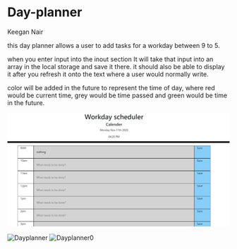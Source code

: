# Day-planner

Keegan Nair

this day planner allows a user to add tasks for a workday between 9 to 5.

when you enter input into the inout section It will take that input into an array in the local storage and save it there. it should also be able to display it after you refresh it onto the text where a user would normally write.

color will be added in the future to represent the time of day, where red would be current time, grey would be time passed and green would be time in the future.

![Screenshot](Dayplanner.jpg)


![Dayplanner](https://user-images.githubusercontent.com/53376077/99216806-b8da8c00-282a-11eb-910b-334e6826337b.JPG)
![Dayplanner0](https://user-images.githubusercontent.com/53376077/99216910-f17a6580-282a-11eb-87e1-b1406ebdfc52.JPG)
